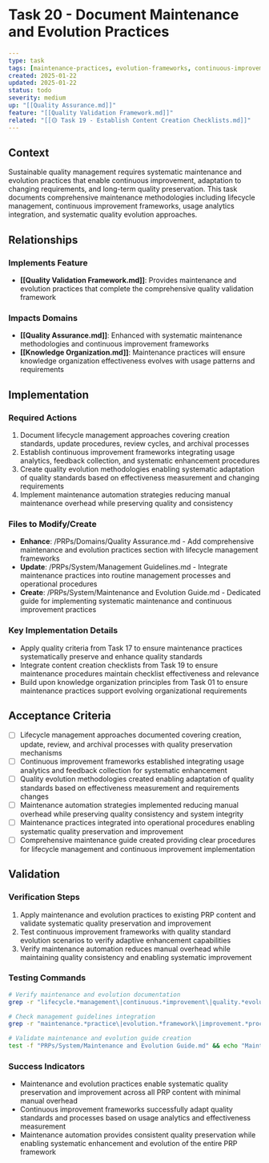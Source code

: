 # Task 20 - Document Maintenance and Evolution Practices

```yaml
---
type: task
tags: [maintenance-practices, evolution-frameworks, continuous-improvement]
created: 2025-01-22
updated: 2025-01-22
status: todo
severity: medium
up: "[[Quality Assurance.md]]"
feature: "[[Quality Validation Framework.md]]"
related: "[[🟡 Task 19 - Establish Content Creation Checklists.md]]"
---
```

## Context

Sustainable quality management requires systematic maintenance and evolution practices that enable continuous improvement, adaptation to changing requirements, and long-term quality preservation. This task documents comprehensive maintenance methodologies including lifecycle management, continuous improvement frameworks, usage analytics integration, and systematic quality evolution approaches.

## Relationships

### Implements Feature

- **[[Quality Validation Framework.md]]**: Provides maintenance and evolution practices that complete the comprehensive quality validation framework

### Impacts Domains

- **[[Quality Assurance.md]]**: Enhanced with systematic maintenance methodologies and continuous improvement frameworks
- **[[Knowledge Organization.md]]**: Maintenance practices will ensure knowledge organization effectiveness evolves with usage patterns and requirements

## Implementation

### Required Actions

1. Document lifecycle management approaches covering creation standards, update procedures, review cycles, and archival processes
2. Establish continuous improvement frameworks integrating usage analytics, feedback collection, and systematic enhancement procedures
3. Create quality evolution methodologies enabling systematic adaptation of quality standards based on effectiveness measurement and changing requirements
4. Implement maintenance automation strategies reducing manual maintenance overhead while preserving quality and consistency

### Files to Modify/Create

- **Enhance**: /PRPs/Domains/Quality Assurance.md - Add comprehensive maintenance and evolution practices section with lifecycle management frameworks
- **Update**: /PRPs/System/Management Guidelines.md - Integrate maintenance practices into routine management processes and operational procedures
- **Create**: /PRPs/System/Maintenance and Evolution Guide.md - Dedicated guide for implementing systematic maintenance and continuous improvement practices

### Key Implementation Details

- Apply quality criteria from Task 17 to ensure maintenance practices systematically preserve and enhance quality standards
- Integrate content creation checklists from Task 19 to ensure maintenance procedures maintain checklist effectiveness and relevance
- Build upon knowledge organization principles from Task 01 to ensure maintenance practices support evolving organizational requirements

## Acceptance Criteria

- [ ] Lifecycle management approaches documented covering creation, update, review, and archival processes with quality preservation mechanisms
- [ ] Continuous improvement frameworks established integrating usage analytics and feedback collection for systematic enhancement
- [ ] Quality evolution methodologies created enabling adaptation of quality standards based on effectiveness measurement and requirements changes
- [ ] Maintenance automation strategies implemented reducing manual overhead while preserving quality consistency and system integrity
- [ ] Maintenance practices integrated into operational procedures enabling systematic quality preservation and improvement
- [ ] Comprehensive maintenance guide created providing clear procedures for lifecycle management and continuous improvement implementation

## Validation

### Verification Steps

1. Apply maintenance and evolution practices to existing PRP content and validate systematic quality preservation and improvement
2. Test continuous improvement frameworks with quality standard evolution scenarios to verify adaptive enhancement capabilities
3. Verify maintenance automation reduces manual overhead while maintaining quality consistency and enabling systematic improvement

### Testing Commands

```bash
# Verify maintenance and evolution documentation
grep -r "lifecycle.*management\|continuous.*improvement\|quality.*evolution\|maintenance.*automation" PRPs/Domains/Quality\ Assurance.md

# Check management guidelines integration
grep -r "maintenance.*practice\|evolution.*framework\|improvement.*process" PRPs/System/Management\ Guidelines.md

# Validate maintenance and evolution guide creation
test -f "PRPs/System/Maintenance and Evolution Guide.md" && echo "Maintenance and evolution guide created"
```

### Success Indicators

- Maintenance and evolution practices enable systematic quality preservation and improvement across all PRP content with minimal manual overhead
- Continuous improvement frameworks successfully adapt quality standards and processes based on usage analytics and effectiveness measurement
- Maintenance automation provides consistent quality preservation while enabling systematic enhancement and evolution of the entire PRP framework